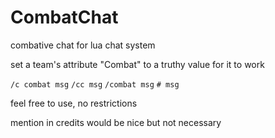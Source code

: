 # CombatChat
combative chat for lua chat system

set a team's attribute "Combat" to a truthy value for it to work

`/c combat msg`
`/cc msg`
`/combat msg`
`# msg`

feel free to use, no restrictions

mention in credits would be nice but not necessary
